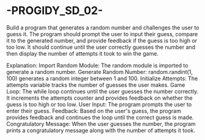 # -PROGIDY_SD_02-


Build a program that generates a random number and challenges the user to guess it. The program should prompt the user to input their guess, compare it to the generated number, and provide feedback if the guess is too high or too low. It should continue until the user correctly guesses the number and then display the number of attempts it took to win the game.


Explanation:
Import Random Module: The random module is imported to generate a random number.
Generate Random Number: random.randint(1, 100) generates a random integer between 1 and 100.
Initialize Attempts: The attempts variable tracks the number of guesses the user makes.
Game Loop: The while loop continues until the user guesses the number correctly. It increments the attempts counter and provides feedback on whether the guess is too high or too low.
User Input: The program prompts the user to enter their guess.
Feedback: Based on the user's guess, the program provides feedback and continues the loop until the correct guess is made.
Congratulatory Message: When the user guesses the number, the program prints a congratulatory message along with the number of attempts it took.
